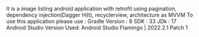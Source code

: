 It is a image listing android application with retrofit using pagination, dependency injection(Dagger Hilt), recyclerview, architecture as MVVM
To use this application please use : 
Gradle Version : 8 
SDK : 33 
JDk : 17 
Android Studio Version Used: Android Studio Flamingo | 2022.2.1 Patch 1
